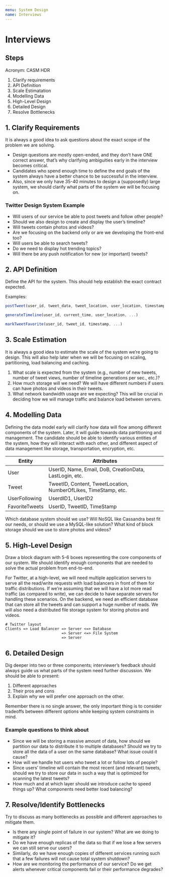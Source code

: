 ```yaml
---
menu: System Design
name: Interviews
---
```


# Interviews

## Steps

Acronym: CASM HDR

1. Clarify requirements
2. API Definition
3. Scale Estimatation
4. Modelling Data
5. High-Level Design
6. Detailed Design
7. Resolve Bottlenecks

## 1. Clarify Requirements

It is always a good idea to ask questions about the exact scope of the problem we are solving.

- Design questions are mostly open-ended, and they don’t have ONE correct answer, that’s why clarifying ambiguities early in the interview becomes critical.
- Candidates who spend enough time to define the end goals of the system always have a better chance to be successful in the interview.
- Also, since we only have 35-40 minutes to design a (supposedly) large system, we should clarify what parts of the system we will be focusing on.

### Twitter Design System Example

- Will users of our service be able to post tweets and follow other people?
- Should we also design to create and display the user’s timeline?
- Will tweets contain photos and videos?
- Are we focusing on the backend only or are we developing the front-end too?
- Will users be able to search tweets?
- Do we need to display hot trending topics?
- Will there be any push notification for new (or important) tweets?

## 2. API Definition

Define the API for the system. This should help establish the exact contract expected.

Examples:

```javascript
postTweet(user_id, tweet_data, tweet_location, user_location, timestamp, ...)

generateTimeline(user_id, current_time, user_location, ...)

markTweetFavorite(user_id, tweet_id, timestamp, ...)
```

## 3. Scale Estimation

It is always a good idea to estimate the scale of the system we’re going to design. This will also help later when we will be focusing on scaling, partitioning, load balancing and caching.

1. What scale is expected from the system (e.g., number of new tweets, number of tweet views, number of timeline generations per sec., etc.)?
2. How much storage will we need? We will have different numbers if users can have photos and videos in their tweets.
3. What network bandwidth usage are we expecting? This will be crucial in deciding how we will manage traffic and balance load between servers.

## 4. Modelling Data

Defining the data model early will clarify how data will flow among different components of the system. Later, it will guide towards data partitioning and management. The candidate should be able to identify various entities of the system, how they will interact with each other, and different aspect of data management like storage, transportation, encryption, etc.

| Entity         | Attributes                                                      |
| -------------- | --------------------------------------------------------------- |
| User           | UserID, Name, Email, DoB, CreationData, LastLogin, etc.         |
| Tweet          | TweetID, Content, TweetLocation, NumberOfLikes, TimeStamp, etc. |
| UserFollowing  | UserdID1, UserID2                                               |
| FavoriteTweets | UserID, TweetID, TimeStamp                                      |

Which database system should we use? Will NoSQL like Cassandra best fit our needs, or should we use a MySQL-like solution? What kind of block storage should we use to store photos and videos?

## 5. High-Level Design

Draw a block diagram with 5-6 boxes representing the core components of our system. We should identify enough components that are needed to solve the actual problem from end-to-end.

For Twitter, at a high-level, we will need multiple application servers to serve all the read/write requests with load balancers in front of them for traffic distributions. If we’re assuming that we will have a lot more read traffic (as compared to write), we can decide to have separate servers for handling these scenarios. On the backend, we need an efficient database that can store all the tweets and can support a huge number of reads. We will also need a distributed file storage system for storing photos and videos.

```shell
# Twitter layout
Clients => Load Balancer => Server <=> Database
                         => Server <=> File System
                         => Server
```

## 6. Detailed Design

Dig deeper into two or three components; interviewer’s feedback should always guide us what parts of the system need further discussion. We should be able to present:

1. Different approaches
2. Their pros and cons
3. Explain why we will prefer one approach on the other.

Remember there is no single answer, the only important thing is to consider tradeoffs between different options while keeping system constraints in mind.

### Example questions to think about

- Since we will be storing a massive amount of data, how should we partition our data to distribute it to multiple databases? Should we try to store all the data of a user on the same database? What issue could it cause?
- How will we handle hot users who tweet a lot or follow lots of people?
- Since users’ timeline will contain the most recent (and relevant) tweets, should we try to store our data in such a way that is optimized for scanning the latest tweets?
- How much and at which layer should we introduce cache to speed things up?
  What components need better load balancing?

## 7. Resolve/Identify Bottlenecks

Try to discuss as many bottlenecks as possible and different approaches to mitigate them.

- Is there any single point of failure in our system? What are we doing to mitigate it?
- Do we have enough replicas of the data so that if we lose a few servers we can still serve our users?
- Similarly, do we have enough copies of different services running such that a few failures will not cause total system shutdown?
- How are we monitoring the performance of our service? Do we get alerts whenever critical components fail or their performance degrades?
